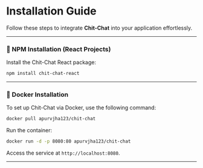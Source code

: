 # Installation Guide

Follow these steps to integrate **Chit-Chat** into your application effortlessly.

---
### 🔌 NPM Installation (React Projects)

Install the Chit-Chat React package:

```bash
npm install chit-chat-react
```
---

### 🐳 Docker Installation
To set up Chit-Chat via Docker, use the following command:

```bash
docker pull apurvjha123/chit-chat
```

Run the container:

```bash
docker run -d -p 8080:80 apurvjha123/chit-chat
```
Access the service at `http://localhost:8080`.

---